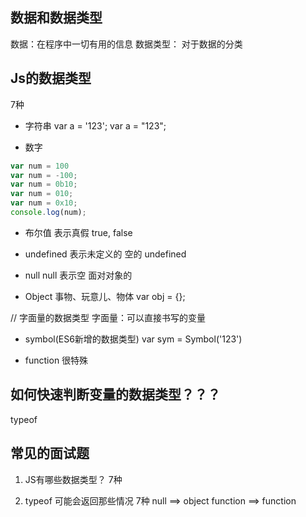 ## 数据和数据类型

数据：在程序中一切有用的信息
数据类型： 对于数据的分类

## Js的数据类型
7种
- 字符串
var a = '123';
var a = "123";

- 数字
```js
var num = 100
var num = -100;
var num = 0b10;
var num = 010;
var num = 0x10;
console.log(num);
```

- 布尔值
表示真假
true, false

- undefined
表示未定义的 空的
undefined

- null
null
表示空
面对对象的 

- Object 事物、玩意儿、物体
var obj = {};

// 字面量的数据类型
字面量：可以直接书写的变量

- symbol(ES6新增的数据类型)
var sym = Symbol('123')

- function 很特殊

## 如何快速判断变量的数据类型？？？
typeof 


## 常见的面试题
1. JS有哪些数据类型？
7种

2. typeof 可能会返回那些情况
7种
null ==> object
function ==> function